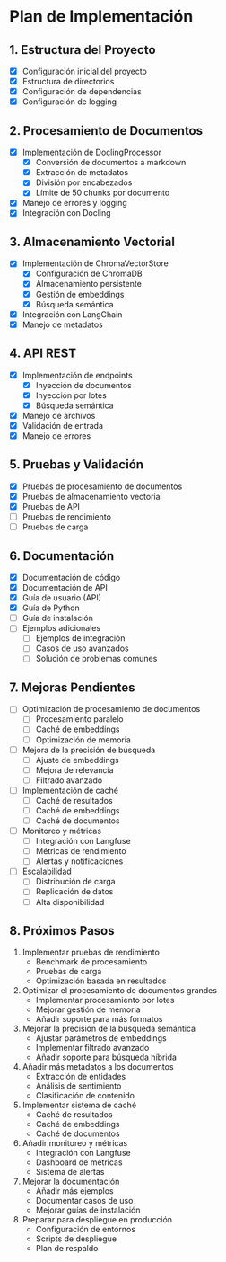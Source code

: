 # Plan de Implementación

## 1. Estructura del Proyecto
- [x] Configuración inicial del proyecto
- [x] Estructura de directorios
- [x] Configuración de dependencias
- [x] Configuración de logging

## 2. Procesamiento de Documentos
- [x] Implementación de DoclingProcessor
  - [x] Conversión de documentos a markdown
  - [x] Extracción de metadatos
  - [x] División por encabezados
  - [x] Límite de 50 chunks por documento
- [x] Manejo de errores y logging
- [x] Integración con Docling

## 3. Almacenamiento Vectorial
- [x] Implementación de ChromaVectorStore
  - [x] Configuración de ChromaDB
  - [x] Almacenamiento persistente
  - [x] Gestión de embeddings
  - [x] Búsqueda semántica
- [x] Integración con LangChain
- [x] Manejo de metadatos

## 4. API REST
- [x] Implementación de endpoints
  - [x] Inyección de documentos
  - [x] Inyección por lotes
  - [x] Búsqueda semántica
- [x] Manejo de archivos
- [x] Validación de entrada
- [x] Manejo de errores

## 5. Pruebas y Validación
- [x] Pruebas de procesamiento de documentos
- [x] Pruebas de almacenamiento vectorial
- [x] Pruebas de API
- [ ] Pruebas de rendimiento
- [ ] Pruebas de carga

## 6. Documentación
- [x] Documentación de código
- [x] Documentación de API
- [x] Guía de usuario (API)
- [x] Guía de Python
- [ ] Guía de instalación
- [ ] Ejemplos adicionales
  - [ ] Ejemplos de integración
  - [ ] Casos de uso avanzados
  - [ ] Solución de problemas comunes

## 7. Mejoras Pendientes
- [ ] Optimización de procesamiento de documentos
  - [ ] Procesamiento paralelo
  - [ ] Caché de embeddings
  - [ ] Optimización de memoria
- [ ] Mejora de la precisión de búsqueda
  - [ ] Ajuste de embeddings
  - [ ] Mejora de relevancia
  - [ ] Filtrado avanzado
- [ ] Implementación de caché
  - [ ] Caché de resultados
  - [ ] Caché de embeddings
  - [ ] Caché de documentos
- [ ] Monitoreo y métricas
  - [ ] Integración con Langfuse
  - [ ] Métricas de rendimiento
  - [ ] Alertas y notificaciones
- [ ] Escalabilidad
  - [ ] Distribución de carga
  - [ ] Replicación de datos
  - [ ] Alta disponibilidad

## 8. Próximos Pasos
1. Implementar pruebas de rendimiento
   - Benchmark de procesamiento
   - Pruebas de carga
   - Optimización basada en resultados
2. Optimizar el procesamiento de documentos grandes
   - Implementar procesamiento por lotes
   - Mejorar gestión de memoria
   - Añadir soporte para más formatos
3. Mejorar la precisión de la búsqueda semántica
   - Ajustar parámetros de embeddings
   - Implementar filtrado avanzado
   - Añadir soporte para búsqueda híbrida
4. Añadir más metadatos a los documentos
   - Extracción de entidades
   - Análisis de sentimiento
   - Clasificación de contenido
5. Implementar sistema de caché
   - Caché de resultados
   - Caché de embeddings
   - Caché de documentos
6. Añadir monitoreo y métricas
   - Integración con Langfuse
   - Dashboard de métricas
   - Sistema de alertas
7. Mejorar la documentación
   - Añadir más ejemplos
   - Documentar casos de uso
   - Mejorar guías de instalación
8. Preparar para despliegue en producción
   - Configuración de entornos
   - Scripts de despliegue
   - Plan de respaldo 